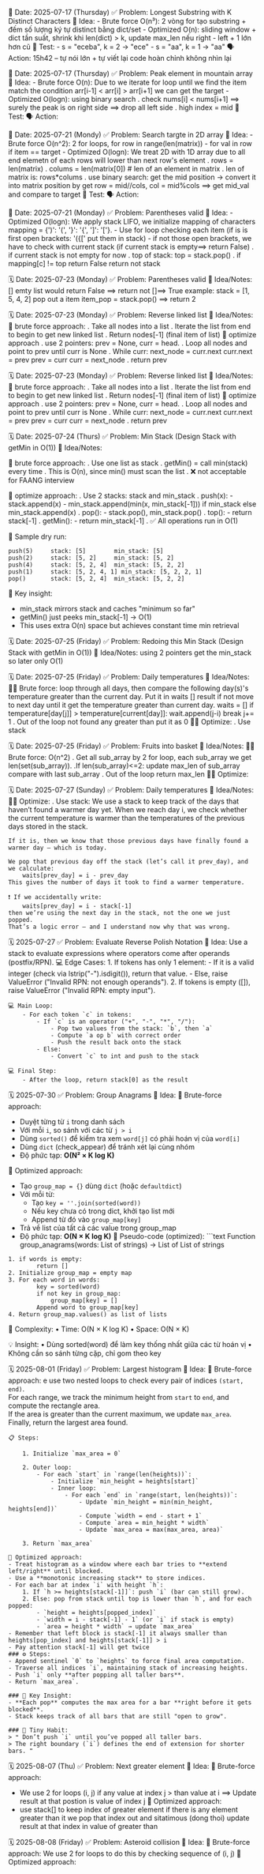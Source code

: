 📅 Date: 2025-07-17 (Thursday)
✅ Problem: Longest Substring with K Distinct Characters
🧠 Idea: 
    - Brute force O(n³): 2 vòng for tạo substring + đếm số lượng ký tự distinct bằng dict/set
    - Optimized O(n): sliding window + dict tần suất, shrink khi len(dict) > k, update max_len nếu right - left + 1 lớn hơn cũ
    🧪 Test:
    - s = "eceba", k = 2 → "ece"
    - s = "aa", k = 1 → "aa"
🗣️ Action: 15h42 – tự nói lớn + tự viết lại code hoàn chỉnh không nhìn lại

📅 Date: 2025-07-17 (Thursday)
✅ Problem: Peak element in mountain array
🧠 Idea: 
    - Brute force O(n): Due to we iterate for loop until we find the item match the condition arr[i-1] < arr[i] > arr[i+1] we can get the target
    - Optimized O(logn): using binary search
        . check nums[i] < nums[i+1] ==> surely the peak is on right side ==> drop all left side
        . high index = mid
    🧪 Test:
🗣️ Action:

📅 Date: 2025-07-21 (Mondy)
✅ Problem: Search targte in 2D array
🧠 Idea: 
    - Brute force O(n^2): 2 for loops, for row in range(len(matrix)) - for val in row if item == target
    - Optimized O(logn): We treat 2D with 1D array due to all end elemetn of each rows will lower than next row's element
        . rows = len(matrix)
        . colums = len(matrix[0]) # len of an element in matrix
        . len of matrix is: rows*colums
        . use binary search: get the mid position -> convert it into matrix position by get
          row = mid//cols, col = mid%cols ==> get mid_val and compare to target
🧪 Test:
🗣️ Action:

📅 Date: 2025-07-21 (Monday)
✅ Problem: Parentheses valid
🧠 Idea: 
    - Optimized O(logn): We apply stack LIFO, we initialize mapping of characters mapping = {')': '(', '}': '{', ']': '['}.
    - Use for loop checking each item (if is is first open brackets: '({[' put them in stack)
    - if not those open brackets, we have to check with current stack (if current stack is empty==> return False)
      . if current stack is not empty for now
      . top of stack: top = stack.pop()
      . if mapping[c] != top return False
    return not stack

🗓️ Date: 2025-07-23 (Monday)
✅ Problem: Parentheses valid
🧠 Idea/Notes: [] emty list would return False ==> return not []==> True
example: stack = [1, 5, 4, 2] pop out a item
         item_pop = stack.pop() ==> return 2

🗓️ Date: 2025-07-23 (Monday)
✅ Problem: Reverse linked list
🧠 Idea/Notes: 
   🙇 brute force approach:
       . Take all nodes into a list 
       . Iterate the list from end to begin to get new linked list
       . Return nodes[-1] (final item of list)
    🤔 optimize approach
       . use 2 pointers: prev = None, curr = head.
       . Loop all nodes and point to prev until curr is None
       . While curr:
            next_node = curr.next
            curr.next = prev
            prev = curr
            curr = next_node
       . return prev

🗓️ Date: 2025-07-23 (Monday)
✅ Problem: Reverse linked list
🧠 Idea/Notes: 
   🙇 brute force approach:
       . Take all nodes into a list 
       . Iterate the list from end to begin to get new linked list
       . Return nodes[-1] (final item of list)
    🤔 optimize approach
       . use 2 pointers: prev = None, curr = head.
       . Loop all nodes and point to prev until curr is None
       . While curr:
            next_node = curr.next
            curr.next = prev
            prev = curr
            curr = next_node
       . return prev

🗓️ Date: 2025-07-24 (Thurs)
✅ Problem: Min Stack (Design Stack with getMin in O(1))
🧠 Idea/Notes:

   🙇 brute force approach:
       . Use one list as stack
       . getMin() = call min(stack) every time
       . This is O(n), since min() must scan the list
       . ❌ not acceptable for FAANG interview

   🤔 optimize approach:
       . Use 2 stacks: stack and min_stack
       . push(x):
           - stack.append(x)
           - min_stack.append(min(x, min_stack[-1])) if min_stack else min_stack.append(x)
       . pop():
           - stack.pop(), min_stack.pop()
       . top():
           - return stack[-1]
       . getMin():
           - return min_stack[-1]
       . ✅ All operations run in O(1)

🧪 Sample dry run:

    push(5)     stack: [5]        min_stack: [5]
    push(2)     stack: [5, 2]     min_stack: [5, 2]
    push(4)     stack: [5, 2, 4]  min_stack: [5, 2, 2]
    push(1)     stack: [5, 2, 4, 1] min_stack: [5, 2, 2, 1]
    pop()       stack: [5, 2, 4]  min_stack: [5, 2, 2]

🎯 Key insight:
   - min_stack mirrors stack and caches "minimum so far"
   - getMin() just peeks min_stack[-1] → O(1)
   - This uses extra O(n) space but achieves constant time min retrieval

🗓️ Date: 2025-07-25 (Friday)
✅ Problem: Redoing this Min Stack (Design Stack with getMin in O(1))
🧠 Idea/Notes: using 2 pointers get the min_stack so later only O(1)

🗓️ Date: 2025-07-25 (Friday)
✅ Problem: Daily temperatures
🧠 Idea/Notes: 
    ⛓️‍💥 Brute force: loop through all days, then compare the following day(s)'s temperature greater than the current day. Put it in waits [] result if not move to next day until it get the temperature greater than current day.
        waits = []
        if temperature[day[j]] > temperature[current[day]]:
            wait.append(j-i)
            break
        j+= 1
    . Out of the loop not found any greater than put it as 0
    ⛓️‍💥 Optimize: 
    . Use stack 

🗓️ Date: 2025-07-25 (Friday)
✅ Problem: Fruits into basket
🧠 Idea/Notes: 
    ⛓️‍💥 Brute force: O(n^2)
    . Get all sub_array by 2 for loop, each sub_array we get len(set(sub_array)). 
        .If len(sub_array)<=2:
            update max_len of sub_array compare with last sub_array
    . Out of the loop return max_len
    ⛓️‍💥 Optimize:

🗓️ Date: 2025-07-27 (Sunday)
✅ Problem: Daily temperatures
🧠 Idea/Notes: 
    ⛓️‍💥 Optimize: 
    . Use stack:
    We use a stack to keep track of the days that haven’t found a warmer day yet.
    When we reach day i, we check whether the current temperature is warmer than the temperatures of the previous days stored in the stack.

    If it is, then we know that those previous days have finally found a warmer day — which is today.

    We pop that previous day off the stack (let’s call it prev_day), and we calculate:
        waits[prev_day] = i - prev_day
    This gives the number of days it took to find a warmer temperature.

    ❗ If we accidentally write:
        waits[prev_day] = i - stack[-1]
    then we’re using the next day in the stack, not the one we just popped.
    That’s a logic error — and I understand now why that was wrong.

🗓️ 2025-07-27
✅ Problem: Evaluate Reverse Polish Notation
🧠 Idea: Use a stack to evaluate expressions where operators come after operands (postfix/RPN).
    💻 Edge Cases:
        1. If tokens has only 1 element:
            - If it is a valid integer (check via lstrip("-").isdigit()), return that value.
            - Else, raise ValueError ("Invalid RPN: not enough operands").
        2. If tokens is empty ([]), raise ValueError ("Invalid RPN: empty input").

    💻 Main Loop:
        - For each token `c` in tokens:
            - If `c` is an operator ("+", "-", "*", "/"):
                - Pop two values from the stack: `b`, then `a`
                - Compute `a op b` with correct order
                - Push the result back onto the stack
            - Else:
                - Convert `c` to int and push to the stack

    💻 Final Step:
        - After the loop, return stack[0] as the result
🗓️ 2025-07-30
✅ Problem: Group Anagrams
🧠 Idea: 
    🙇 Brute-force approach:
   - Duyệt từng từ `i` trong danh sách
   - Với mỗi `i`, so sánh với các từ `j > i`
   - Dùng `sorted()` để kiểm tra xem `word[j]` có phải hoán vị của `word[i]`
   - Dùng `dict` (check_appear) để tránh xét lại cùng nhóm
   - Độ phức tạp: **O(N² × K log K)**

🤔 Optimized approach:
   - Tạo `group_map = {}` dùng `dict` (hoặc `defaultdict`)
   - Với mỗi từ:
       - Tạo `key = ''.join(sorted(word))`
       - Nếu key chưa có trong dict, khởi tạo list mới
       - Append từ đó vào `group_map[key]`
   - Trả về list của tất cả các value trong group_map
   - Độ phức tạp: **O(N × K log K)**
   🔧 Pseudo-code (optimized):
    ```text
    Function group_anagrams(words: List of strings) → List of List of strings

    1. if words is empty:
            return []
    2. Initialize group_map = empty map
    3. For each word in words:
            key = sorted(word)
            if not key in group_map:
                group_map[key] = []
            Append word to group_map[key]
    4. Return group_map.values() as list of lists
🧪 Complexity:
	•	Time: O(N × K log K)
	•	Space: O(N × K)

💡 Insight:
	•	Dùng sorted(word) để làm key thống nhất giữa các từ hoán vị
	•	Không cần so sánh từng cặp, chỉ gom theo key

🗓️ 2025-08-01 (Friday)
✅ Problem: Largest histogram
🧠 Idea: 
   🙇 Brute-force approach:
    e use two nested loops to check every pair of indices `(start, end)`.  
    For each range, we track the minimum height from `start` to `end`, and compute the rectangle area.  
    If the area is greater than the current maximum, we update `max_area`.  
    Finally, return the largest area found.

    📋 Steps:

        1. Initialize `max_area = 0`

        2. Outer loop:
            - For each `start` in `range(len(heights))`:
                - Initialize `min_height = heights[start]`
                - Inner loop:
                    - For each `end` in `range(start, len(heights))`:
                        - Update `min_height = min(min_height, heights[end])`
                        - Compute `width = end - start + 1`
                        - Compute `area = min_height * width`
                        - Update `max_area = max(max_area, area)`

        3. Return `max_area`

    🙇 Optimized approach:
    - Treat histogram as a window where each bar tries to **extend left/right** until blocked.
    - Use a **monotonic increasing stack** to store indices.
    - For each bar at index `i` with height `h`:
        1. If `h >= heights[stack[-1]]`: push `i` (bar can still grow).
        2. Else: pop from stack until top is lower than `h`, and for each popped:
            - `height = heights[popped_index]`
            - `width = i - stack[-1] - 1` (or `i` if stack is empty)
            - `area = height * width` → update `max_area`
    - Remember that left block is stack[-1] it always smaller than heights[pop_index] and heights[stack[-1]] > i
    - Pay attention stack[-1] will get twice
    ### ⚙️ Steps:
    - Append sentinel `0` to `heights` to force final area computation.
    - Traverse all indices `i`, maintaining stack of increasing heights.
    - Push `i` only **after popping all taller bars**.
    - Return `max_area`.

    ### 🧱 Key Insight:
    - **Each pop** computes the max area for a bar **right before it gets blocked**.
    - Stack keeps track of all bars that are still "open to grow".

    ### 🧠 Tiny Habit:
    > ❝ Don’t push `i` until you’ve popped all taller bars.  
    > The right boundary (`i`) defines the end of extension for shorter bars. ❞

🗓️ 2025-08-07 (Thu)
✅ Problem: Next greater element
🧠 Idea: 
   🙇 Brute-force approach:
   - We use 2 for loops (i, j) if any value at index j > than value at i ==> Update result at that postion is value of index j
   🙇 Optimized approach:
   - use stack[] to keep index of greater element if there is any element greater than it we pop that index out and sitatimous (dong thoi) update result at that index in value of greater than

🗓️ 2025-08-08 (Friday)
✅ Problem: Asteroid collision
🧠 Idea: 
   🙇 Brute-force approach:
      We use 2 for loops to do this by checking sequence of (i, j)
   🙇 Optimized approach:

